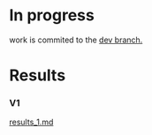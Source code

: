 # In progress
work is commited to the [dev branch.](https://burns.in.htwg-konstanz.de/labworks-SYSO_SS16/syso_ss16_2/tree/dev)

# Results

### V1 
[results_1.md](https://burns.in.htwg-konstanz.de/labworks-SYSO_SS16/syso_ss16_2/blob/master/v1/result_1.md)